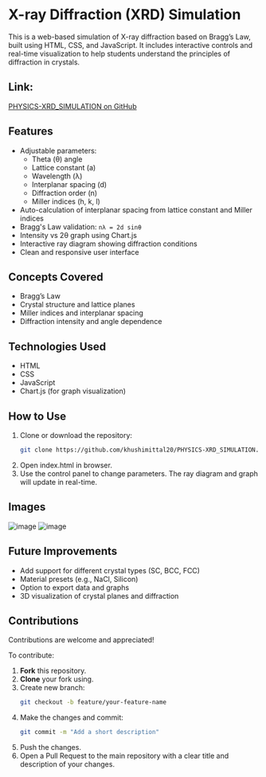 # X-ray Diffraction (XRD) Simulation

This is a web-based simulation of X-ray diffraction based on Bragg’s Law, built using HTML, CSS, and JavaScript. It includes interactive controls and real-time visualization to help students understand the principles of diffraction in crystals.

## Link:
[PHYSICS-XRD_SIMULATION on GitHub](https://khushimittal20.github.io/PHYSICS-XRD_SIMULATION/)

## Features

- Adjustable parameters:
  - Theta (θ) angle
  - Lattice constant (a)
  - Wavelength (λ)
  - Interplanar spacing (d)
  - Diffraction order (n)
  - Miller indices (h, k, l)
- Auto-calculation of interplanar spacing from lattice constant and Miller indices
- Bragg's Law validation: `nλ = 2d sinθ`
- Intensity vs 2θ graph using Chart.js
- Interactive ray diagram showing diffraction conditions
- Clean and responsive user interface

## Concepts Covered

- Bragg’s Law
- Crystal structure and lattice planes
- Miller indices and interplanar spacing
- Diffraction intensity and angle dependence

## Technologies Used

- HTML
- CSS
- JavaScript 
- Chart.js (for graph visualization)

## How to Use

1. Clone or download the repository:
   ```bash
   git clone https://github.com/khushimittal20/PHYSICS-XRD_SIMULATION.git
   ```
2. Open index.html in browser.
3. Use the control panel to change parameters. The ray diagram and graph will update in real-time.

## Images
![image](https://github.com/user-attachments/assets/baa4464c-d30c-4b33-83ad-55b6a452f8f7)
![image](https://github.com/user-attachments/assets/d26ba051-83f6-4355-8c80-96b2648f7388)

## Future Improvements

- Add support for different crystal types (SC, BCC, FCC)
- Material presets (e.g., NaCl, Silicon)
- Option to export data and graphs
- 3D visualization of crystal planes and diffraction

## Contributions

Contributions are welcome and appreciated!

To contribute:

1. **Fork** this repository.
2. **Clone** your fork using.
3. Create new branch:
   ```bash
   git checkout -b feature/your-feature-name
4. Make the changes and commit:
   ```bash
   git commit -m "Add a short description"
5. Push the changes.
6. Open a Pull Request to the main repository with a clear title and description of your changes.
